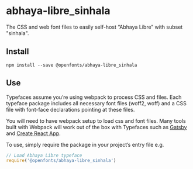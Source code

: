 
# abhaya-libre_sinhala

The CSS and web font files to easily self-host “Abhaya Libre” with subset "sinhala".

## Install

`npm install --save @openfonts/abhaya-libre_sinhala`

## Use

Typefaces assume you’re using webpack to process CSS and files. Each typeface
package includes all necessary font files (woff2, woff) and a CSS file with
font-face declarations pointing at these files.

You will need to have webpack setup to load css and font files. Many tools built
with Webpack will work out of the box with Typefaces such as [Gatsby](https://github.com/gatsbyjs/gatsby)
and [Create React App](https://github.com/facebookincubator/create-react-app).

To use, simply require the package in your project’s entry file e.g.

```javascript
// Load Abhaya Libre typeface
require('@openfonts/abhaya-libre_sinhala')
```
